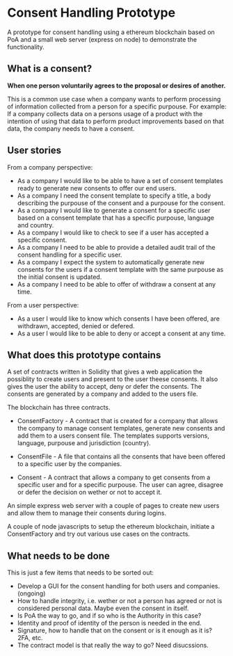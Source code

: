 # Consent Handling Prototype
A prototype for consent handling using a ethereum blockchain based on PoA and a small web server (express on node) to demonstrate the functionality.
## What is a consent?
**When one person voluntarily agrees to the proposal or desires of another.**

This is a common use case when a company wants to perform processing of information collected from a person for a specific purpouse. For example: If a company collects data on a persons usage of a product with the intention of using that data to perform product improvements based on that data, the company needs to have a consent.

## User stories

From a company perspective:
- As a company I would like to be able to have a set of consent templates ready to generate new consents to offer our end users.
- As a company I need the consent template to specify a title, a body describing the purpouse of the consent and a purpouse for the consent.
- As a company I would like to generate a consent for a specific user based on a consent template that has a specific purpouse, language and country.
- As a company I would like to check to see if a user has accepted a specific consent.
- As a company I need to be able to provide a detailed audit trail of the consent handling for a specific user.
- As a company I expect the system to automatically generate new consents for the users if a consent template with the same purpouse as the initial consent is updated.
- As a company I need to be able to offer of withdraw a consent at any time.

From a user perspective:
- As a user I would like to know which consents I have been offered, are withdrawn, accepted, denied or defered.
- As a user I would like to be able to deny or accept a consent at any time.

## What does this prototype contains

A set of contracts written in Solidity that gives a web application the possiblity to create users and present to the user theese consents. It also gives the user the ability to accept, deny or defer the consents. The consents are generated by a company and added to the users file.

The blockchain has three contracts.

- ConsentFactory - A contract that is created for a company that allows the company to manage consent templates, generate new consents and add them to a users consent file. The templates supports versions, language, purpouse and jurisdiction (country).

- ConsentFile - A file that contains all the consents that have been offered to a specific user by the companies.

- Consent - A contract that allows a company to get consents from a specific user and for a specific purpouse. The user can agree, disagree or defer the decision on wether or not to accept it.

An simple express web server with a couple of pages to create new users and allow them to manage their consents during logins.

A couple of node javascripts to setup the ethereum blockchain, initiate a ConsentFactory and try out various use cases on the contracts.

## What needs to be done

This is just a few items that needs to be sorted out:
- Develop a GUI for the consent handling for both users and companies. (ongoing)
- How to handle integrity, i.e. wether or not a person has agreed or not is considered personal data. Maybe even the consent in itself.
- Is PoA the way to go, and if so who is the Authority in this case?
- Identity and proof of identity of the person is needed in the end.
- Signature, how to handle that on the consent or is it enough as it is? 2FA, etc.
- The contract model is that really the way to go? Need disucssions.

